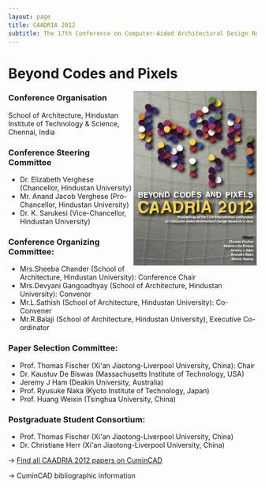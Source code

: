 ```yaml
---
layout: page
title: CAADRIA 2012
subtitle: The 17th Conference on Computer-Aided Architectural Design Research in Asia. 2012. Chennai, India.
---
```


# Beyond Codes and Pixels

<img src="./caadria_cover_2012.jpg" width="250" align="right" />

### Conference Organisation
School of Architecture, Hindustan Institute of Technology & Science, Chennai, India

### Conference Steering Committee
* Dr. Elizabeth Verghese (Chancellor, Hindustan University)
* Mr. Anand Jacob Verghese (Pro-Chancellor, Hindustan University)
* Dr. K. Sarukesi (Vice-Chancellor, Hindustan University)

### Conference Organizing Committee:
* Mrs.Sheeba Chander (School of Architecture, Hindustan University): Conference Chair
* Mrs.Devyani Gangoadhyay (School of Architecture, Hindustan University): Convenor
* Mr.L.Sathish (School of Architecture, Hindustan University): Co-Convener
* Mr.R.Balaji (School of Architecture, Hindustan University), Executive Co-ordinator

### Paper Selection Committee:
* Prof. Thomas Fischer (Xi'an Jiaotong-Liverpool University, China): Chair
* Dr. Kaustuv De Biswas (Massachusetts Institute of Technology, USA)
* Jeremy J Ham (Deakin University, Australia)
* Prof. Ryusuke Naka (Kyoto Institute of Technology, Japan)
* Prof. Huang Weixin (Tsinghua University, China)

### Postgraduate Student Consortium:
* Prof. Thomas Fischer (Xi'an Jiaotong-Liverpool University, China)
* Dr. Christiane Herr (Xi'an Jiaotong-Liverpool University, China)

&rarr; [Find all CAADRIA 2012 papers on CuminCAD](http://papers.cumincad.org/cgi-bin/works/Search?search=series%3ACAADRIA+year%3A2012)

&rarr; CuminCAD bibliographic information
